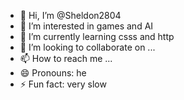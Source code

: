 - 👋 Hi, I’m @Sheldon2804
- 👀 I’m interested in games and AI
- 🌱 I’m currently learning csss and http
- 💞️ I’m looking to collaborate on ...
- 📫 How to reach me ...
- 😄 Pronouns: he
- ⚡ Fun fact: very slow

<!---
Sheldon2804/Sheldon2804 is a ✨ special ✨ repository because its `README.md` (this file) appears on your GitHub profile.
You can click the Preview link to take a look at your changes.
--->
